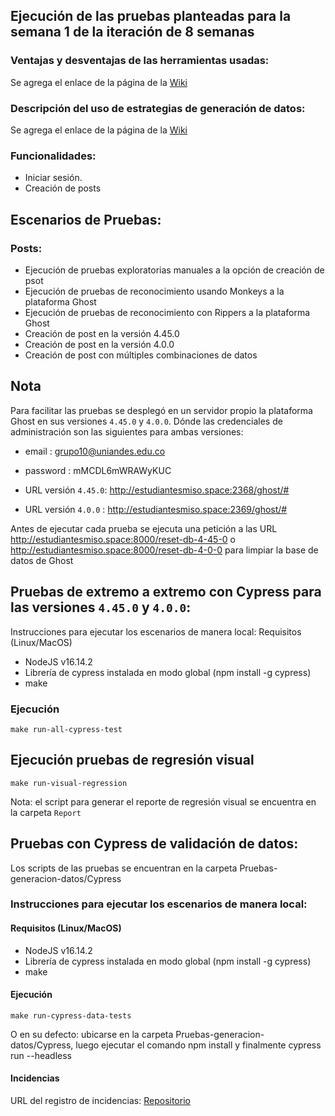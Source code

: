 ## Ejecución de las pruebas planteadas para la semana 1 de la iteración de 8 semanas

### Ventajas y desventajas de las herramientas usadas:
Se agrega el enlace de la página de la [Wiki](https://github.com/saya6/e2e-tests-grupo10/wiki)

### Descripción del uso de estrategias de generación de datos:
Se agrega el enlace de la página de la [Wiki](https://github.com/saya6/e2e-tests-grupo10/wiki/Estrategias-de-generaci%C3%B3n-de-datos-para-pruebas)

### Funcionalidades:
* Iniciar sesión.
* Creación de posts

## Escenarios de Pruebas:
### Posts:
* Ejecución de pruebas exploratorias manuales a la opción de creación de psot
* Ejecución de pruebas de reconocimiento usando Monkeys a la plataforma Ghost
* Ejecución de pruebas de reconocimiento con Rippers a la plataforma Ghost
* Creación de post en la versión 4.45.0
* Creación de post en la versión 4.0.0
* Creación de post con múltiples combinaciones de datos


## Nota
Para facilitar las pruebas se desplegó en un servidor propio la plataforma Ghost en sus versiones `4.45.0` y `4.0.0`. Dónde las credenciales de administración son las siguientes para ambas versiones: 

- email : grupo10@uniandes.edu.co
- password : mMCDL6mWRAWyKUC

- URL versión `4.45.0`: http://estudiantesmiso.space:2368/ghost/#
- URL versión `4.0.0` : http://estudiantesmiso.space:2369/ghost/#

Antes de ejecutar cada prueba se ejecuta una petición a las URL http://estudiantesmiso.space:8000/reset-db-4-45-0 o http://estudiantesmiso.space:8000/reset-db-4-0-0 para limpiar la base de datos de Ghost

## Pruebas de extremo a extremo con Cypress para las versiones `4.45.0` y `4.0.0`:
Instrucciones para ejecutar los escenarios de manera local:
Requisitos (Linux/MacOS)

- NodeJS v16.14.2
- Librería de cypress instalada en modo global (npm install -g cypress)
- make

### Ejecución

`make run-all-cypress-test`

## Ejecución pruebas de regresión visual

`make run-visual-regression`

Nota: el script para generar el reporte de regresión visual se encuentra en la carpeta `Report`

## Pruebas con Cypress de validación de datos:

Los scripts de las pruebas se encuentran en la carpeta Pruebas-generacion-datos/Cypress 

### Instrucciones para ejecutar los escenarios de manera local:
#### Requisitos (Linux/MacOS)
- NodeJS v16.14.2
- Librería de cypress instalada en modo global (npm install -g cypress)
- make

#### Ejecución
`make run-cypress-data-tests`

O en su defecto: ubicarse en la carpeta Pruebas-generacion-datos/Cypress, luego ejecutar el comando npm install y finalmente cypress run --headless

#### Incidencias
 URL del registro de incidencias: [Repositorio](https://github.com/saya6/e2e-tests-grupo10/issues)
